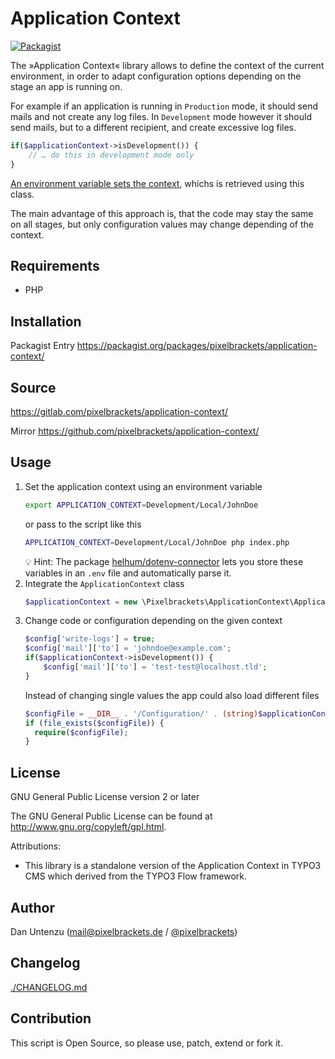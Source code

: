 # Application Context

[![Packagist](https://img.shields.io/packagist/v/pixelbrackets/application-context.svg)](https://packagist.org/packages/pixelbrackets/application-context/)

The »Application Context« library allows to define the context of the current 
environment, in order to adapt configuration options depending on the stage 
an app is running on.

For example if an application is running in `Production` mode, it should
send mails and not create any log files. In `Development` mode however it 
should send mails, but to a different recipient, and create excessive log files.

```php
if($applicationContext->isDevelopment()) {
    // … do this in development mode only
}
```

[An environment variable sets the context](https://12factor.net/config),
whichs is retrieved using this class.

The main advantage of this approach is, that the code may stay the same on all
stages, but only configuration values may change depending of the context.

## Requirements

- PHP

## Installation

Packagist Entry https://packagist.org/packages/pixelbrackets/application-context/

## Source

https://gitlab.com/pixelbrackets/application-context/

Mirror https://github.com/pixelbrackets/application-context/

## Usage

1. Set the application context using an environment variable
   ```bash
   export APPLICATION_CONTEXT=Development/Local/JohnDoe
   ```
   or pass to the script like this
   ```bash
   APPLICATION_CONTEXT=Development/Local/JohnDoe php index.php
   ```
   💡 Hint: The package [helhum/dotenv-connector](https://packagist.org/packages/helhum/dotenv-connector)
   lets you store these variables in an `.env` file and automatically parse it.
1. Integrate the `ApplicationContext` class
   ```php
   $applicationContext = new \Pixelbrackets\ApplicationContext\ApplicationContext(getenv('APPLICATION_CONTEXT'));
   ```
1. Change code or configuration depending on the given context
   ```php
   $config['write-logs'] = true;
   $config['mail']['to'] = 'johndoe@example.com';
   if($applicationContext->isDevelopment()) {
       $config['mail']['to'] = 'test-test@localhost.tld';
   }
   ```
   Instead of changing single values the app could also load different files
   ```php
   $configFile = __DIR__ . '/Configuration/' . (string)$applicationContext . '.php';
   if (file_exists($configFile)) {
     require($configFile);
   }
   ```

## License

GNU General Public License version 2 or later

The GNU General Public License can be found at http://www.gnu.org/copyleft/gpl.html.

Attributions:

* This library is a standalone version of the Application Context in TYPO3 CMS
which derived from the TYPO3 Flow framework.

## Author

Dan Untenzu (<mail@pixelbrackets.de> / [@pixelbrackets](https://pixelbrackets.de))

## Changelog

[./CHANGELOG.md](./CHANGELOG.md)

## Contribution

This script is Open Source, so please use, patch, extend or fork it.
